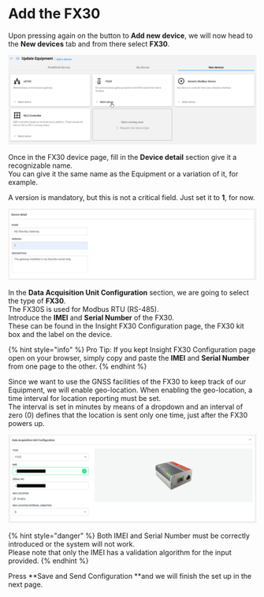 # Add the FX30

Upon pressing again on the button to **Add new device**, we will now head to the **New devices** tab and from there select **FX30**.

![](<../../../.gitbook/assets/image (31).png>)

Once in the FX30 device page, fill in the **Device detail** section give it a recognizable name. \
You can give it the same name as the Equipment or a variation of it, for example.

A version is mandatory, but this is not a critical field. Just set it to **1**, for now.

![](<../../../.gitbook/assets/image (32).png>)

In the **Data Acquisition Unit Configuration** section, we are going to select the type of **FX30**.\
The FX30S is used for Modbus RTU (RS-485).\
Introduce the **IMEI** and **Serial Number** of the FX30.\
These can be found in the Insight FX30 Configuration page, the FX30 kit box and the label on the device.

{% hint style="info" %}
Pro Tip: If you kept Insight FX30 Configuration page open on your browser, simply copy and paste the **IMEI** and **Serial Number** from one page to the other.
{% endhint %}

Since we want to use the GNSS facilities of the FX30 to keep track of our Equipment, we will enable geo-location. When enabling the geo-location, a time interval for location reporting must be set.\
The interval is set in minutes by means of a dropdown and an interval of zero (0) defines that the location is sent only one time, just after the FX30 powers up.

![](<../../../.gitbook/assets/image (33).png>)

{% hint style="danger" %}
Both IMEI and Serial Number must be correctly introduced or the system will not work.\
Please note that only the IMEI has a validation algorithm for the input provided.
{% endhint %}

Press **Save and Send Configuration **and we will finish the set up in the next page.
